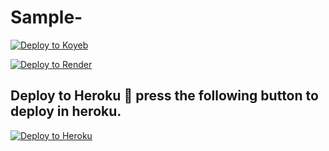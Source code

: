 # Sample-
[![Deploy to Koyeb](https://www.koyeb.com/static/images/deploy/button.svg)](https://app.koyeb.com/deploy?...)

<a href="https://render.com/deploy?repo=https://github.com/Basdevi/Sample-">
  <img src="https://render.com/images/deploy-to-render-button.svg" alt="Deploy to Render">
</a>

## Deploy to Heroku 🍿 press the following button to deploy in heroku.

[![Deploy to Heroku](https://www.herokucdn.com/deploy/button.svg)](https://heroku.com/deploy?template=https://github.com/Basdevi/Sample-)
